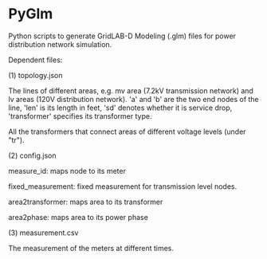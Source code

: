 # PyGlm
Python scripts to generate GridLAB-D Modeling (.glm) files for power distribution network simulation.

Dependent files:

(1) topology.json

The lines of different areas, e.g. mv area (7.2kV transmission network) and lv areas (120V distribution network). 'a' and 'b' are the two end nodes of the line, 'len' is its length in feet, 'sd' denotes whether it is service drop, 'transformer' specifies its transformer type.

All the transformers that connect areas of different voltage levels (under "tr"). 

(2) config.json

measure_id: maps node to its meter

fixed_measurement: fixed measurement for transmission level nodes.

area2transformer: maps area to its transformer

area2phase: maps area to its power phase

(3) measurement.csv

The measurement of the meters at different times.

